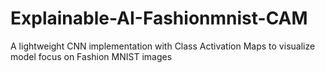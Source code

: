 # Explainable-AI-Fashionmnist-CAM
A lightweight CNN implementation with Class Activation Maps to visualize model focus on Fashion MNIST images

